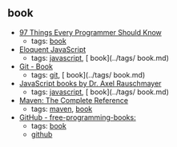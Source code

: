 book 
---
* [97 Things Every Programmer Should Know](http://programmer.97things.oreilly.com/wiki/index.php/Contributions_Appearing_in_the_Book)
    * tags: [book](../tags/book.md)
* [Eloquent JavaScript](http://eloquentjavascript.net/)
    * tags: [javascript](../tags/javascript.md), [ book](../tags/ book.md)
* [Git - Book](https://git-scm.com/book)
    * tags: [git](../tags/git.md), [ book](../tags/ book.md)
* [JavaScript books by Dr. Axel Rauschmayer](http://exploringjs.com/)
    * tags: [javascript](../tags/javascript.md), [ book](../tags/ book.md)
* [Maven: The Complete Reference](http://books.sonatype.com/mvnref-book/reference/index.html)
    * tags: [maven](../tags/maven.md), [book](../tags/book.md)
* [GitHub - free-programming-books: ](https://github.com/vhf/free-programming-books)
    * tags: [book](../tags/book.md)
    * [github](https://github.com/vhf/free-programming-books)
